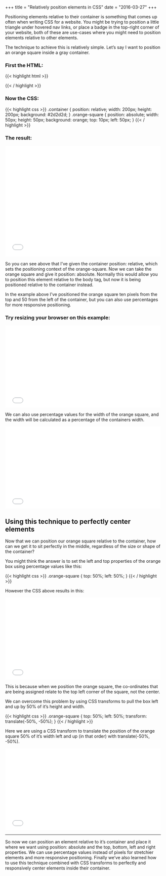 +++
title = "Relatively position elements in CSS"
date = "2016-03-27"
+++

Positioning elements relative to their container is something that comes up often when writing CSS for a website. You might be trying to position a little triangle under hovered nav links, or place a badge in the top-right corner of your website, both of these are use-cases where you might need to position elements relative to other elements.

The technique to achieve this is relatively simple. Let’s say I want to position an orange square inside a gray container.

### First the HTML:
{{< highlight html >}}
<div class="container">
  <div class="orange-square"></div>
</div>
{{< / highlight >}}

### Now the CSS:
{{< highlight css >}}
.container {
  position: relative;
  width: 200px;
  height: 200px;
  background: #2d2d2d;
}
.orange-square {
  position: absolute;
  width: 50px;
  height: 50px;
  background: orange;
  top: 10px;
  left: 50px;
}
{{< / highlight >}}

### The result:

<iframe height='359' scrolling='no' title='Positioning elements 1' src='//codepen.io/aaahollister/embed/YqQLLz/?height=359&theme-id=dark&default-tab=css,result&embed-version=2' frameborder='no' allowtransparency='true' allowfullscreen='true' style='width: 100%;'>See the Pen <a href='https://codepen.io/aaahollister/pen/YqQLLz/'>Positioning elements 1</a> by Adam Hollister (<a href='https://codepen.io/aaahollister'>@aaahollister</a>) on <a href='https://codepen.io'>CodePen</a>.
</iframe>

So you can see above that I’ve given the container position: relative, which sets the positioning context of the orange-square. Now we can take the orange square and give it position: absolute. Normally this would allow you to position this element relative to the body tag, but now it is being positioned relative to the container instead.

In the example above I’ve positioned the orange square ten pixels from the top and 50 from the left of the container, but you can also use percentages for more responsive positioning.

### Try resizing your browser on this example:

<iframe height='265' scrolling='no' title='Positioning elements 2' src='//codepen.io/aaahollister/embed/pywVYV/?height=265&theme-id=dark&default-tab=css,result&embed-version=2' frameborder='no' allowtransparency='true' allowfullscreen='true' style='width: 100%;'>See the Pen <a href='https://codepen.io/aaahollister/pen/pywVYV/'>Positioning elements 2</a> by Adam Hollister (<a href='https://codepen.io/aaahollister'>@aaahollister</a>) on <a href='https://codepen.io'>CodePen</a>.
</iframe>

We can also use percentage values for the width of the orange square, and the width will be calculated as a percentage of the containers width.

<iframe height='265' scrolling='no' title='Positioning elements 4' src='//codepen.io/aaahollister/embed/vGZjqG/?height=265&theme-id=dark&default-tab=css,result&embed-version=2' frameborder='no' allowtransparency='true' allowfullscreen='true' style='width: 100%;'>See the Pen <a href='https://codepen.io/aaahollister/pen/vGZjqG/'>Positioning elements 4</a> by Adam Hollister (<a href='https://codepen.io/aaahollister'>@aaahollister</a>) on <a href='https://codepen.io'>CodePen</a>.
</iframe>

## Using this technique to perfectly center elements

Now that we can position our orange square relative to the container, how can we get it to sit perfectly in the middle, regardless of the size or shape of the container?

You might think the answer is to set the left and top properties of the orange box using percentage values like this:

{{< highlight css >}}
.orange-square {
  top: 50%;
  left: 50%;
}
{{< / highlight >}}

However the CSS above results in this:

<iframe height='265' scrolling='no' title='Positioning elements 3' src='//codepen.io/aaahollister/embed/vGZjwL/?height=265&theme-id=dark&default-tab=css,result&embed-version=2' frameborder='no' allowtransparency='true' allowfullscreen='true' style='width: 100%;'>See the Pen <a href='https://codepen.io/aaahollister/pen/vGZjwL/'>Positioning elements 3</a> by Adam Hollister (<a href='https://codepen.io/aaahollister'>@aaahollister</a>) on <a href='https://codepen.io'>CodePen</a>.
</iframe>

This is because when we position the orange square, the co-ordinates that are being assigned relate to the top left corner of the square, not the center.

We can overcome this problem by using CSS transforms to pull the box left and up by 50% of it’s height and width.

{{< highlight css >}}
.orange-square {
  top: 50%;
  left: 50%;
  transform: translate(-50%, -50%);
}
{{< / highlight >}}

Here we are using a CSS transform to translate the position of the orange square 50% of it’s width left and up (in that order) with translate(-50%, -50%).

<iframe height='265' scrolling='no' title='Positioning elements 5' src='//codepen.io/aaahollister/embed/BKZVyd/?height=265&theme-id=dark&default-tab=css,result&embed-version=2' frameborder='no' allowtransparency='true' allowfullscreen='true' style='width: 100%;'>See the Pen <a href='https://codepen.io/aaahollister/pen/BKZVyd/'>Positioning elements 5</a> by Adam Hollister (<a href='https://codepen.io/aaahollister'>@aaahollister</a>) on <a href='https://codepen.io'>CodePen</a>.
</iframe>

---

So now we can position an element relative to it’s container and place it where we want using position: absolute and the top, bottom, left and right properties. We can use percentage values instead of pixels for stretchier elements and more responsive positioning. Finally we’ve also learned how to use this technique combined with CSS transforms to perfectly and responsively center elements inside their container.

